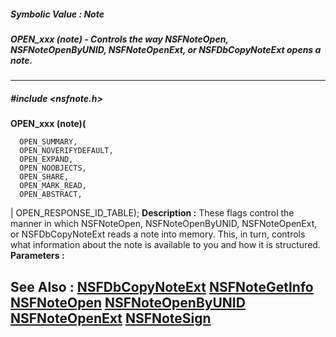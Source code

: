 ##### Symbolic Value : Note
##### OPEN_xxx (note) - Controls the way NSFNoteOpen, NSFNoteOpenByUNID, NSFNoteOpenExt, or NSFDbCopyNoteExt opens a note.
---
##### #include <nsfnote.h>
 **OPEN_xxx (note)(**

	  OPEN_SUMMARY,
	  OPEN_NOVERIFYDEFAULT,
	  OPEN_EXPAND,
	  OPEN_NOOBJECTS,
	  OPEN_SHARE,
	  OPEN_MARK_READ,
	  OPEN_ABSTRACT,
|	  OPEN_RESPONSE_ID_TABLE);
**Description :**
These flags control the manner in which NSFNoteOpen, NSFNoteOpenByUNID, 
NSFNoteOpenExt, or NSFDbCopyNoteExt reads a note into memory.  This, in turn, 
controls what information about the note is available to you and how it is 
structured. 
**Parameters :**


**See Also :**
[NSFDbCopyNoteExt](D:/md_files/NSFDbCopyNoteExt.md)
[NSFNoteGetInfo](D:/md_files/NSFNoteGetInfo.md)
[NSFNoteOpen](D:/md_files/NSFNoteOpen.md)
[NSFNoteOpenByUNID](D:/md_files/NSFNoteOpenByUNID.md)
[NSFNoteOpenExt](D:/md_files/NSFNoteOpenExt.md)
[NSFNoteSign](D:/md_files/NSFNoteSign.md)
---
